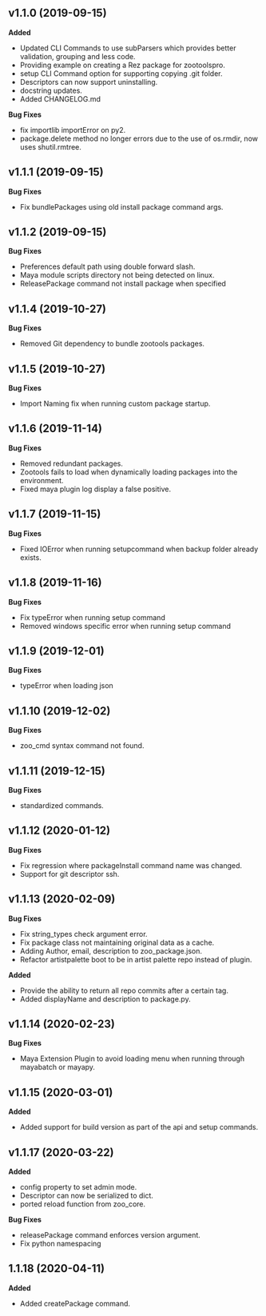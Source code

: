 ## v1.1.0 (2019-09-15)


**Added**

- Updated CLI Commands to use subParsers which provides better validation, grouping and less code.
- Providing example on creating a Rez package for zootoolspro.
- setup CLI Command option for supporting copying .git folder.
- Descriptors can now support uninstalling.
- docstring updates.
- Added CHANGELOG.md


**Bug Fixes**
- fix importlib importError on py2.
- package.delete method no longer errors due to the use of os.rmdir, now uses shutil.rmtree.

## v1.1.1 (2019-09-15)

**Bug Fixes**
- Fix bundlePackages using old install package command args.


## v1.1.2 (2019-09-15)

**Bug Fixes**
- Preferences default path using double forward slash.
- Maya module scripts directory not being detected on linux.
- ReleasePackage command not install package when specified 

## v1.1.4 (2019-10-27)

**Bug Fixes**
- Removed Git dependency to bundle zootools packages.

## v1.1.5 (2019-10-27)

**Bug Fixes**
- Import Naming fix when running custom package startup.

## v1.1.6 (2019-11-14)

**Bug Fixes**

- Removed redundant packages.
- Zootools fails to load when dynamically loading packages into the environment.
- Fixed maya plugin log display a false positive.

## v1.1.7 (2019-11-15)

**Bug Fixes**

- Fixed IOError when running setupcommand when backup folder already exists.


## v1.1.8 (2019-11-16)

**Bug Fixes**

- Fix typeError when running setup command
- Removed windows specific error when running setup command

## v1.1.9 (2019-12-01)

**Bug Fixes**

- typeError when loading json

## v1.1.10 (2019-12-02)

**Bug Fixes**

 - zoo_cmd syntax command not found.
 
 
## v1.1.11 (2019-12-15)

**Bug Fixes**

 - standardized commands.
 
## v1.1.12 (2020-01-12)

**Bug Fixes**

 - Fix regression where packageInstall command name was changed.
 - Support for git descriptor ssh.
 
## v1.1.13 (2020-02-09)

**Bug Fixes**
 - Fix string_types check argument error.
 - Fix package class not maintaining original data as a cache.
 - Adding Author, email, description to zoo_package.json.
 - Refactor artistpalette boot to be in artist palette repo instead of plugin.
 
 **Added**
  - Provide the ability to return all repo commits after a certain tag.
  - Added displayName and description to package.py.
  
## v1.1.14 (2020-02-23)

**Bug Fixes**
 - Maya Extension Plugin to avoid loading menu when running through mayabatch or mayapy.
 
## v1.1.15 (2020-03-01)

**Added**
 - Added support for build version as part of the api and setup commands.
 
 ## v1.1.17 (2020-03-22)

**Added**
 - config property to set admin mode.
 - Descriptor can now be serialized to dict.
 - ported reload function from zoo_core.
 
 **Bug Fixes**
 - releasePackage command enforces version argument.
 - Fix python namespacing

## 1.1.18 (2020-04-11)

**Added**
 - Added createPackage command.
